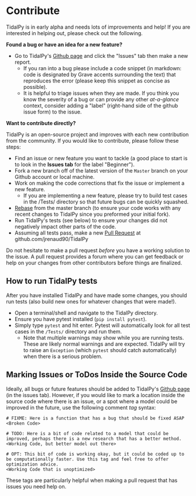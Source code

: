 # Contribute
TidalPy is in early alpha and needs lots of improvements and help! If you are interested in helping out, please check out the following.

**Found a bug or have an idea for a new feature?**
* Go to TidalPy's [Github page](https://github.com/jrenaud90/TidalPy) and click the "Issues" tab then make a new report.
    * If you ran into a bug please include a code snippet (in markdown: code is designated by Grave accents surrounding the text) that reproduces the error (please keep this snippet as concise as possible).
    * It is helpful to triage issues when they are made. If you think you know the severity of a bug or can provide any other *at-a-glance* context, consider adding a "label" (right-hand side of the github issue form) to the issue.

**Want to contribute directly?**

TidalPy is an open-source project and improves with each new contribution from the community. If you would like to contribute, please follow these steps:
* Find an issue or new feature you want to tackle (a good place to start is to look in the **Issues tab** for the label "Beginner").
* Fork a new branch off of the latest version of the `Master` branch on your Github account or local machine.
* Work on making the code corrections that fix the issue or implement a new feature.
    * If you are implementing a new feature, please try to build test cases in the /Tests/ directory so that future bugs can be quickly squashed.
* [Rebase](https://www.atlassian.com/git/tutorials/merging-vs-rebasing) from the master branch (to ensure your code works with any recent changes to TidalPy since you preformed your initial fork).
* Run TidalPy's tests (see below) to ensure your changes did not negatively impact other parts of the code.
* Assuming all tests pass, make a new [Pull Request](https://help.github.com/en/articles/creating-a-pull-request-from-a-fork) at github.com/jrenaud90/TidalPy

Do not hesitate to make a pull request *before* you have a working solution to the issue. A pull request provides a forum where you can get feedback or help on your changes from other contributors before things are finalized.

## How to run TidalPy tests
After you have installed TidalPy and have made some changes, you should run tests (also build new ones for whatever changes that were made!). 
* Open a terminal/shell and navigate to the TidalPy directory.
* Ensure you have pytest installed (`pip install pytest`).
* Simply type `pytest` and hit enter. Pytest will automatically look for all test cases in the `/Tests/` directory and run them.
    * Note that multiple warnings may show while you are running tests. These are likely normal warnings and are expected. TidalPy will try to raise an `Exception` (which `pytest` should catch automatically) when there is a serious problem.

## Marking Issues or ToDos Inside the Source Code
Ideally, all bugs or future features should be added to TidalPy's [Github page](https://github.com/jrenaud90/TidalPy) (in the issues tab). However, if you would like to mark a location inside the source code where there is an issue, or a spot where a model could be improved in the future, use the following comment *tag* syntax:
```
# FIXME: Here is a function that has a bug that should be fixed ASAP
<Broken Code>

# TODO: Here is a bit of code related to a model that could be improved, perhaps there is a new research that has a better method.
<Working Code, but better model out there>

# OPT: This bit of code is working okay, but it could be coded up to be computationally faster. Use this tag and feel free to offer optimization advice.
<Working Code that is unoptimized>
```
These tags are particularly helpful when making a pull request that has issues you need help on.